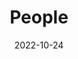 ---
title: People
date: 2022-10-24

type: landing

sections:
  - block: people
    content:
      title: Meet the Team
      # Choose which groups/teams of users to display.
      #   Edit `user_groups` in each user's profile to add them to one or more of these groups.
      user_groups:
          - Principal Investigator
          - i-Brain Office
          - Senior Investigators
          - Postdoctoral Fellows
          - PHD＆MS Students
          - Researchers
          - Grad Students
          - Administration
          - Visitors
      sort_by: Params.sequence_weight

      sort_ascending: true
    design:
      show_interests: false
      show_role: true
      show_social: true

  - block: markdown
    content:
      title: Alumni
      subtitle: Former members of our research group
      text: |
        <div style="overflow-x: auto; margin: 20px 0;">
          <table style="width: 100%; border-collapse: collapse; margin: 20px 0; font-size: 16px; box-shadow: 0 2px 8px rgba(0,0,0,0.1);">
            <thead>
              <tr style="background: linear-gradient(135deg, #4bb6ff 0%, #2563eb 100%); color: white;">
                <th style="padding: 15px; text-align: left; border: 1px solid #ddd; font-weight: 600;">NAME</th>
                <th style="padding: 15px; text-align: left; border: 1px solid #ddd; font-weight: 600;">CURRENT POSITION</th>
                <th style="padding: 15px; text-align: left; border: 1px solid #ddd; font-weight: 600;">UNIVERSITY/COMPANY</th>
              </tr>
            </thead>
            <tbody>
              <tr style="background-color: #f8f9fa;">
                <td style="padding: 12px 15px; border: 1px solid #ddd;">Agarwal, Ritesh</td>
                <td style="padding: 12px 15px; border: 1px solid #ddd;">Professor</td>
                <td style="padding: 12px 15px; border: 1px solid #ddd;">University of Pennsylvania Department of Materials Science & Engineering</td>
              </tr>
              <tr style="background-color: white;">
                <td style="padding: 12px 15px; border: 1px solid #ddd;">Ashby, Paul</td>
                <td style="padding: 12px 15px; border: 1px solid #ddd;">Staff Scientist, Imaging and Manipulation of Nanostructures</td>
                <td style="padding: 12px 15px; border: 1px solid #ddd;">Lawrence Berkeley National Laboratory Molecular Foundry</td>
              </tr>
              <tr style="background-color: #f8f9fa;">
                <td style="padding: 12px 15px; border: 1px solid #ddd;">Barrelet, Carl</td>
                <td style="padding: 12px 15px; border: 1px solid #ddd;">Head of Data Science</td>
                <td style="padding: 12px 15px; border: 1px solid #ddd;">KPMG Canada</td>
              </tr>
              <tr style="background-color: white;">
                <td style="padding: 12px 15px; border: 1px solid #ddd;">Bolle, Cristian</td>
                <td style="padding: 12px 15px; border: 1px solid #ddd;">Distinguished MTS</td>
                <td style="padding: 12px 15px; border: 1px solid #ddd;">Nokia Bell Labs</td>
              </tr>
              <tr style="background-color: #f8f9fa;">
                <td style="padding: 12px 15px; border: 1px solid #ddd;">Cahoon, James</td>
                <td style="padding: 12px 15px; border: 1px solid #ddd;">Associate Professor</td>
                <td style="padding: 12px 15px; border: 1px solid #ddd;">The University of North Carolina at Chapel Hill Department of Chemistry</td>
              </tr>
              <tr style="background-color: white;">
                <td style="padding: 12px 15px; border: 1px solid #ddd;">Cao, Anyuan</td>
                <td style="padding: 12px 15px; border: 1px solid #ddd;">Professor</td>
                <td style="padding: 12px 15px; border: 1px solid #ddd;">Peking University Department of Advanced Materials and Nanotechnology</td>
              </tr>
              <tr style="background-color: #f8f9fa;">
                <td style="padding: 12px 15px; border: 1px solid #ddd;">Carnahan, Edmund</td>
                <td style="padding: 12px 15px; border: 1px solid #ddd;">Research Fellow</td>
                <td style="padding: 12px 15px; border: 1px solid #ddd;">The Dow Chemical Company</td>
              </tr>
              <tr style="background-color: white;">
                <td style="padding: 12px 15px; border: 1px solid #ddd;">Casanova, Didier</td>
                <td style="padding: 12px 15px; border: 1px solid #ddd;">Associate Principal</td>
                <td style="padding: 12px 15px; border: 1px solid #ddd;">McKinsey & Company</td>
              </tr>
              <tr style="background-color: #f8f9fa;">
                <td style="padding: 12px 15px; border: 1px solid #ddd;">Chen, Chia-Chun (Jay)</td>
                <td style="padding: 12px 15px; border: 1px solid #ddd;">Professor</td>
                <td style="padding: 12px 15px; border: 1px solid #ddd;">National Taiwan Normal University Department of Chemistry</td>
              </tr>
              <tr style="background-color: white;">
                <td style="padding: 12px 15px; border: 1px solid #ddd;">Chen, Liwei</td>
                <td style="padding: 12px 15px; border: 1px solid #ddd;">Professor</td>
                <td style="padding: 12px 15px; border: 1px solid #ddd;">Chinese Academy of Sciences Suzhou Institute of Nano-Tech and Nano-Bionics</td>
              </tr>
              <tr style="background-color: #f8f9fa;">
                <td style="padding: 12px 15px; border: 1px solid #ddd;">Cheung, Barry Chin Li</td>
                <td style="padding: 12px 15px; border: 1px solid #ddd;">Associate Professor</td>
                <td style="padding: 12px 15px; border: 1px solid #ddd;">University of Nebraska, Lincoln Department of Chemistry, Nebraska Center for Materials and Nanoscience</td>
              </tr>
              <tr style="background-color: white;">
                <td style="padding: 12px 15px; border: 1px solid #ddd;">Choe, Hwan Sung</td>
                <td style="padding: 12px 15px; border: 1px solid #ddd;">Process Engineer 4</td>
                <td style="padding: 12px 15px; border: 1px solid #ddd;">Lam Research</td>
              </tr>
              <tr style="background-color: #f8f9fa;">
                <td style="padding: 12px 15px; border: 1px solid #ddd;">Cohen-Karni, Tzahi</td>
                <td style="padding: 12px 15px; border: 1px solid #ddd;">Associate Professor</td>
                <td style="padding: 12px 15px; border: 1px solid #ddd;">Carnegie Mellon University Department of Biomedical Engineering</td>
              </tr>
              <tr style="background-color: white;">
                <td style="padding: 12px 15px; border: 1px solid #ddd;">Cui, Yi</td>
                <td style="padding: 12px 15px; border: 1px solid #ddd;">Professor</td>
                <td style="padding: 12px 15px; border: 1px solid #ddd;">Stanford University Department of Materials Science & Engineering</td>
              </tr>
              <tr style="background-color: #f8f9fa;">
                <td style="padding: 12px 15px; border: 1px solid #ddd;">Dai, Hongjie</td>
                <td style="padding: 12px 15px; border: 1px solid #ddd;">Professor</td>
                <td style="padding: 12px 15px; border: 1px solid #ddd;">Stanford University Department of Chemistry</td>
              </tr>
              <tr style="background-color: white;">
                <td style="padding: 12px 15px; border: 1px solid #ddd;">Dai, Xiaochuan</td>
                <td style="padding: 12px 15px; border: 1px solid #ddd;">Assistant Professor</td>
                <td style="padding: 12px 15px; border: 1px solid #ddd;">Tsinghua University Department of Biomedical Engineering, School of Medicine</td>
              </tr>
              <tr style="background-color: #f8f9fa;">
                <td style="padding: 12px 15px; border: 1px solid #ddd;">Deng, Bing</td>
                <td style="padding: 12px 15px; border: 1px solid #ddd;">Postdoctoral Fellow</td>
                <td style="padding: 12px 15px; border: 1px solid #ddd;">Rice University Department of Chemistry</td>
              </tr>
              <tr style="background-color: white;">
                <td style="padding: 12px 15px; border: 1px solid #ddd;">Dong, Yajie</td>
                <td style="padding: 12px 15px; border: 1px solid #ddd;">Assistant Professor</td>
                <td style="padding: 12px 15px; border: 1px solid #ddd;">University of Central Florida NanoScience Technology Center</td>
              </tr>
              <tr style="background-color: #f8f9fa;">
                <td style="padding: 12px 15px; border: 1px solid #ddd;">Duan, Xiangfeng</td>
                <td style="padding: 12px 15px; border: 1px solid #ddd;">Professor</td>
                <td style="padding: 12px 15px; border: 1px solid #ddd;">University of California, Los Angeles Department of Chemistry & Biochemistry</td>
              </tr>
              <tr style="background-color: white;">
                <td style="padding: 12px 15px; border: 1px solid #ddd;">Duan, Xiaojie</td>
                <td style="padding: 12px 15px; border: 1px solid #ddd;">Associate Professor</td>
                <td style="padding: 12px 15px; border: 1px solid #ddd;">Peking University Department of Biomedical Engineering</td>
              </tr>
              <tr style="background-color: #f8f9fa;">
                <td style="padding: 12px 15px; border: 1px solid #ddd;">Fang, Ying</td>
                <td style="padding: 12px 15px; border: 1px solid #ddd;">Professor</td>
                <td style="padding: 12px 15px; border: 1px solid #ddd;">National Center for Nanoscience and Technology, China</td>
              </tr>
              <tr style="background-color: white;">
                <td style="padding: 12px 15px; border: 1px solid #ddd;">Friedman, Robin</td>
                <td style="padding: 12px 15px; border: 1px solid #ddd;">Director of Technology</td>
                <td style="padding: 12px 15px; border: 1px solid #ddd;">View, Inc</td>
              </tr>
              <tr style="background-color: #f8f9fa;">
                <td style="padding: 12px 15px; border: 1px solid #ddd;">Frisbie, C. Daniel</td>
                <td style="padding: 12px 15px; border: 1px solid #ddd;">Professor</td>
                <td style="padding: 12px 15px; border: 1px solid #ddd;">University of Minnesota Department of Chemical Engineering & Materials Science</td>
              </tr>
              <tr style="background-color: white;">
                <td style="padding: 12px 15px; border: 1px solid #ddd;">Fu, Tian-Ming</td>
                <td style="padding: 12px 15px; border: 1px solid #ddd;">Postdoctoral Associate</td>
                <td style="padding: 12px 15px; border: 1px solid #ddd;">HHMI Janelia Research Campus</td>
              </tr>
              <tr style="background-color: #f8f9fa;">
                <td style="padding: 12px 15px; border: 1px solid #ddd;">Gao, Ning</td>
                <td style="padding: 12px 15px; border: 1px solid #ddd;">-</td>
                <td style="padding: 12px 15px; border: 1px solid #ddd;">-</td>
              </tr>
              <tr style="background-color: white;">
                <td style="padding: 12px 15px; border: 1px solid #ddd;">Gao, Ruixuan</td>
                <td style="padding: 12px 15px; border: 1px solid #ddd;">Postdoctoral Associate</td>
                <td style="padding: 12px 15px; border: 1px solid #ddd;">Massachusetts Institute of Technology Media Lab and McGovern Institute; Departments of Biological Engineering and Brain and Cognitive Sciences</td>
              </tr>
              <tr style="background-color: #f8f9fa;">
                <td style="padding: 12px 15px; border: 1px solid #ddd;">Gao, Teng</td>
                <td style="padding: 12px 15px; border: 1px solid #ddd;">Professor</td>
                <td style="padding: 12px 15px; border: 1px solid #ddd;">National Center for Nanoscience and Technology, China</td>
              </tr>
              <tr style="background-color: white;">
                <td style="padding: 12px 15px; border: 1px solid #ddd;">Gao, Xuan</td>
                <td style="padding: 12px 15px; border: 1px solid #ddd;">Professor</td>
                <td style="padding: 12px 15px; border: 1px solid #ddd;">Case Western Reserve University Department of Physics</td>
              </tr>
              <tr style="background-color: #f8f9fa;">
                <td style="padding: 12px 15px; border: 1px solid #ddd;">Gong, Jian Ru</td>
                <td style="padding: 12px 15px; border: 1px solid #ddd;">Professor</td>
                <td style="padding: 12px 15px; border: 1px solid #ddd;">National Center for Nanoscience and Technology, China Physical Chemistry</td>
              </tr>
              <tr style="background-color: white;">
                <td style="padding: 12px 15px; border: 1px solid #ddd;">Gradecak, Silvija</td>
                <td style="padding: 12px 15px; border: 1px solid #ddd;">Professor</td>
                <td style="padding: 12px 15px; border: 1px solid #ddd;">Massachusetts Institute of Technology Department of Materials Science & Engineering</td>
              </tr>
              <tr style="background-color: #f8f9fa;">
                <td style="padding: 12px 15px; border: 1px solid #ddd;">Greytak, Andrew</td>
                <td style="padding: 12px 15px; border: 1px solid #ddd;">Associate Professor</td>
                <td style="padding: 12px 15px; border: 1px solid #ddd;">University of South Carolina Department of Chemistry and Biochemistry</td>
              </tr>
              <tr style="background-color: white;">
                <td style="padding: 12px 15px; border: 1px solid #ddd;">Gudiksen, Mark</td>
                <td style="padding: 12px 15px; border: 1px solid #ddd;">Co-founder and Partner</td>
                <td style="padding: 12px 15px; border: 1px solid #ddd;">Circularis Partners LLC</td>
              </tr>
              <tr style="background-color: #f8f9fa;">
                <td style="padding: 12px 15px; border: 1px solid #ddd;">Hafner, Jason</td>
                <td style="padding: 12px 15px; border: 1px solid #ddd;">Professor</td>
                <td style="padding: 12px 15px; border: 1px solid #ddd;">Rice University Department of Physics & Astronomy/Department of Chemistry</td>
              </tr>
              <tr style="background-color: white;">
                <td style="padding: 12px 15px; border: 1px solid #ddd;">Hahm, Jong-in</td>
                <td style="padding: 12px 15px; border: 1px solid #ddd;">Professor</td>
                <td style="padding: 12px 15px; border: 1px solid #ddd;">Georgetown University Department of Chemistry</td>
              </tr>
              <tr style="background-color: #f8f9fa;">
                <td style="padding: 12px 15px; border: 1px solid #ddd;">Hata, Kenji</td>
                <td style="padding: 12px 15px; border: 1px solid #ddd;">Director</td>
                <td style="padding: 12px 15px; border: 1px solid #ddd;">National Institute of Advanced Industrial Science & Technology (AIST), CNT-Application Research Center</td>
              </tr>
              <tr style="background-color: white;">
                <td style="padding: 12px 15px; border: 1px solid #ddd;">Hayden, Oliver</td>
                <td style="padding: 12px 15px; border: 1px solid #ddd;">Professor</td>
                <td style="padding: 12px 15px; border: 1px solid #ddd;">Technical University of Munich Electrical and Computer Engineering</td>
              </tr>
              <tr style="background-color: #f8f9fa;">
                <td style="padding: 12px 15px; border: 1px solid #ddd;">Hong, Guosong</td>
                <td style="padding: 12px 15px; border: 1px solid #ddd;">Assistant Professor</td>
                <td style="padding: 12px 15px; border: 1px solid #ddd;">Stanford University Department of Materials Science & Engineering</td>
              </tr>
              <tr style="background-color: white;">
                <td style="padding: 12px 15px; border: 1px solid #ddd;">Hu, Jiangtao</td>
                <td style="padding: 12px 15px; border: 1px solid #ddd;">Marketing Director</td>
                <td style="padding: 12px 15px; border: 1px solid #ddd;">Lam Research</td>
              </tr>
              <tr style="background-color: #f8f9fa;">
                <td style="padding: 12px 15px; border: 1px solid #ddd; font-weight: 500;">Hu, Jinsong</td>
                <td style="padding: 12px 15px; border: 1px solid #ddd;">Professor</td>
                <td style="padding: 12px 15px; border: 1px solid #ddd;">Key Laboratory of Molecular Nanostructure and Nanotechnology Institute of Chemistry, Chinese Academy of Sciences</td>
              </tr>
              <tr style="background-color: white;">
                <td style="padding: 12px 15px; border: 1px solid #ddd; font-weight: 500;">Hu, Yongjie</td>
                <td style="padding: 12px 15px; border: 1px solid #ddd;">Associate Professor</td>
                <td style="padding: 12px 15px; border: 1px solid #ddd;">University of California, Los Angeles Department of Mechanical & Aerospace Engineering</td>
              </tr>
              <tr style="background-color: #f8f9fa;">
                <td style="padding: 12px 15px; border: 1px solid #ddd; font-weight: 500;">Huang, Yu</td>
                <td style="padding: 12px 15px; border: 1px solid #ddd;">Professor</td>
                <td style="padding: 12px 15px; border: 1px solid #ddd;">University of California, Los Angeles Department of Materials Science & Engineering</td>
              </tr>
              <tr style="background-color: white;">
                <td style="padding: 12px 15px; border: 1px solid #ddd; font-weight: 500;">Javey, Ali</td>
                <td style="padding: 12px 15px; border: 1px solid #ddd;">Professor</td>
                <td style="padding: 12px 15px; border: 1px solid #ddd;">University of California, Berkeley Department of Electrical Engineering & Computer Science</td>
              </tr>
              <tr style="background-color: #f8f9fa;">
                <td style="padding: 12px 15px; border: 1px solid #ddd; font-weight: 500;">Jiang, Xiaocheng</td>
                <td style="padding: 12px 15px; border: 1px solid #ddd;">Assistant Professor</td>
                <td style="padding: 12px 15px; border: 1px solid #ddd;">Tufts University Department of Biomedical Engineering</td>
              </tr>
              <tr style="background-color: white;">
                <td style="padding: 12px 15px; border: 1px solid #ddd; font-weight: 500;">Jin, Song</td>
                <td style="padding: 12px 15px; border: 1px solid #ddd;">Professor</td>
                <td style="padding: 12px 15px; border: 1px solid #ddd;">University of Wisconsin-Madison Department of Chemistry</td>
              </tr>
              <tr style="background-color: #f8f9fa;">
                <td style="padding: 12px 15px; border: 1px solid #ddd; font-weight: 500;">Joselevich, Ernesto</td>
                <td style="padding: 12px 15px; border: 1px solid #ddd;">Professor</td>
                <td style="padding: 12px 15px; border: 1px solid #ddd;">Weizmann Institute of Science, Israel Department of Materials and Interfaces</td>
              </tr>
              <tr style="background-color: white;">
                <td style="padding: 12px 15px; border: 1px solid #ddd; font-weight: 500;">Kelty, Stephen</td>
                <td style="padding: 12px 15px; border: 1px solid #ddd;">Professor</td>
                <td style="padding: 12px 15px; border: 1px solid #ddd;">Seton Hall University Department of Chemistry & Biochemistry</td>
              </tr>
              <tr style="background-color: #f8f9fa;">
                <td style="padding: 12px 15px; border: 1px solid #ddd; font-weight: 500;">Kempa, Thomas</td>
                <td style="padding: 12px 15px; border: 1px solid #ddd;">Assistant Professor</td>
                <td style="padding: 12px 15px; border: 1px solid #ddd;">Johns Hopkins University Department of Chemistry</td>
              </tr>
              <tr style="background-color: white;">
                <td style="padding: 12px 15px; border: 1px solid #ddd; font-weight: 500;">Kim, Philip</td>
                <td style="padding: 12px 15px; border: 1px solid #ddd;">Professor</td>
                <td style="padding: 12px 15px; border: 1px solid #ddd;">Harvard University Department of Physics</td>
              </tr>
              <tr style="background-color: #f8f9fa;">
                <td style="padding: 12px 15px; border: 1px solid #ddd; font-weight: 500;">Kim, Sun Kyung</td>
                <td style="padding: 12px 15px; border: 1px solid #ddd;">Associate Professor</td>
                <td style="padding: 12px 15px; border: 1px solid #ddd;">Kyung Hee University Department of Applied Physics</td>
              </tr>
              <tr style="background-color: white;">
                <td style="padding: 12px 15px; border: 1px solid #ddd; font-weight: 500;">Lauhon, Lincoln</td>
                <td style="padding: 12px 15px; border: 1px solid #ddd;">Professor; Associate Chair</td>
                <td style="padding: 12px 15px; border: 1px solid #ddd;">Northwestern University Department of Materials Science & Engineering</td>
              </tr>
              <tr style="background-color: #f8f9fa;">
                <td style="padding: 12px 15px; border: 1px solid #ddd; font-weight: 500;">Lee, Jae-Hyun</td>
                <td style="padding: 12px 15px; border: 1px solid #ddd;">Assistant Professor</td>
                <td style="padding: 12px 15px; border: 1px solid #ddd;">Yonsei University IBS Center for Nanomedicine</td>
              </tr>
              <tr style="background-color: white;">
                <td style="padding: 12px 15px; border: 1px solid #ddd; font-weight: 500;">Lee, Jongha</td>
                <td style="padding: 12px 15px; border: 1px solid #ddd;">Postdoctoral Fellow</td>
                <td style="padding: 12px 15px; border: 1px solid #ddd;">Harvard University Applied Physics</td>
              </tr>
              <tr style="background-color: #f8f9fa;">
                <td style="padding: 12px 15px; border: 1px solid #ddd; font-weight: 500;">Lee, Jung Min</td>
                <td style="padding: 12px 15px; border: 1px solid #ddd;">Postdoctoral Fellow</td>
                <td style="padding: 12px 15px; border: 1px solid #ddd;">Korea University Department of Physics</td>
              </tr>
              <tr style="background-color: white;">
                <td style="padding: 12px 15px; border: 1px solid #ddd; font-weight: 500;">Li, Yat</td>
                <td style="padding: 12px 15px; border: 1px solid #ddd;">Professor</td>
                <td style="padding: 12px 15px; border: 1px solid #ddd;">University of California, Santa Cruz Department of Chemistry & Biochemistry</td>
              </tr>
              <tr style="background-color: #f8f9fa;">
                <td style="padding: 12px 15px; border: 1px solid #ddd; font-weight: 500;">Li, Yonghong</td>
                <td style="padding: 12px 15px; border: 1px solid #ddd;">Research Scientist</td>
                <td style="padding: 12px 15px; border: 1px solid #ddd;">Texas Instruments</td>
              </tr>
              <tr style="background-color: white;">
                <td style="padding: 12px 15px; border: 1px solid #ddd; font-weight: 500;">Lin, Dingchang</td>
                <td style="padding: 12px 15px; border: 1px solid #ddd;">Assistant Professor</td>
                <td style="padding: 12px 15px; border: 1px solid #ddd;">Johns Hopkins University</td>
              </tr>
              <tr style="background-color: #f8f9fa;">
                <td style="padding: 12px 15px; border: 1px solid #ddd; font-weight: 500;">Lin, Keng-hui</td>
                <td style="padding: 12px 15px; border: 1px solid #ddd;">Associate Research Fellow</td>
                <td style="padding: 12px 15px; border: 1px solid #ddd;">Academia Sinica, Taiwan Institute of Physics</td>
              </tr>
              <tr style="background-color: white;">
                <td style="padding: 12px 15px; border: 1px solid #ddd; font-weight: 500;">Liu, Jia</td>
                <td style="padding: 12px 15px; border: 1px solid #ddd;">Assistant Professor</td>
                <td style="padding: 12px 15px; border: 1px solid #ddd;">Harvard University School of Engineering and Applied Sciences</td>
              </tr>
              <tr style="background-color: #f8f9fa;">
                <td style="padding: 12px 15px; border: 1px solid #ddd; font-weight: 500;">Liu, Jie</td>
                <td style="padding: 12px 15px; border: 1px solid #ddd;">Professor</td>
                <td style="padding: 12px 15px; border: 1px solid #ddd;">Duke University Department of Chemistry</td>
              </tr>
              <tr style="background-color: white;">
                <td style="padding: 12px 15px; border: 1px solid #ddd; font-weight: 500;">Lu, Wei</td>
                <td style="padding: 12px 15px; border: 1px solid #ddd;">Professor</td>
                <td style="padding: 12px 15px; border: 1px solid #ddd;">University of Michigan-Ann Arbor Department of Electrical Engineering & Computer Science</td>
              </tr>
              <tr style="background-color: #f8f9fa;">
                <td style="padding: 12px 15px; border: 1px solid #ddd; font-weight: 500;">Mankin, Max</td>
                <td style="padding: 12px 15px; border: 1px solid #ddd;">Co-founder and Chief Technology Officer</td>
                <td style="padding: 12px 15px; border: 1px solid #ddd;">Modern Electron Inc.</td>
              </tr>
              <tr style="background-color: white;">
                <td style="padding: 12px 15px; border: 1px solid #ddd; font-weight: 500;">McAlpine, Michael</td>
                <td style="padding: 12px 15px; border: 1px solid #ddd;">Professor</td>
                <td style="padding: 12px 15px; border: 1px solid #ddd;">University of Minnesota Department of Mechanical Engineering</td>
              </tr>
              <tr style="background-color: #f8f9fa;">
                <td style="padding: 12px 15px; border: 1px solid #ddd; font-weight: 500;">Morales, Alfredo</td>
                <td style="padding: 12px 15px; border: 1px solid #ddd;">Manager</td>
                <td style="padding: 12px 15px; border: 1px solid #ddd;">Sandia National Laboratories Radiation and Nuclear Detection Materials and Analysis</td>
              </tr>
              <tr style="background-color: white;">
                <td style="padding: 12px 15px; border: 1px solid #ddd; font-weight: 500;">Nam, SungWoo</td>
                <td style="padding: 12px 15px; border: 1px solid #ddd;">Associate Professor</td>
                <td style="padding: 12px 15px; border: 1px solid #ddd;">University of Illinois at Urbana-Champaign Department of Mechanical Science and Engineering</td>
              </tr>
              <tr style="background-color: #f8f9fa;">
                <td style="padding: 12px 15px; border: 1px solid #ddd; font-weight: 500;">Nelson, Erik</td>
                <td style="padding: 12px 15px; border: 1px solid #ddd;">Director|Optoelectronic Devices</td>
                <td style="padding: 12px 15px; border: 1px solid #ddd;">Fathom Computing</td>
              </tr>
              <tr style="background-color: white;">
                <td style="padding: 12px 15px; border: 1px solid #ddd; font-weight: 500;">Niu, Chunming</td>
                <td style="padding: 12px 15px; border: 1px solid #ddd;">Professor</td>
                <td style="padding: 12px 15px; border: 1px solid #ddd;">Xi'an Jiaotong University Center of Nanomaterials for Renewable Energy</td>
              </tr>
              <tr style="background-color: #f8f9fa;">
                <td style="padding: 12px 15px; border: 1px solid #ddd; font-weight: 500;">No, You-Shin</td>
                <td style="padding: 12px 15px; border: 1px solid #ddd;">Assistant Professor</td>
                <td style="padding: 12px 15px; border: 1px solid #ddd;">Konkuk University Department of Physics</td>
              </tr>
              <tr style="background-color: white;">
                <td style="padding: 12px 15px; border: 1px solid #ddd; font-weight: 500;">Noy, Aleksandr</td>
                <td style="padding: 12px 15px; border: 1px solid #ddd;">Associate Adjunct Professor</td>
                <td style="padding: 12px 15px; border: 1px solid #ddd;">University of California, Merced; School of Natural Sciences</td>
              </tr>
              <tr style="background-color: #f8f9fa;">
                <td style="padding: 12px 15px; border: 1px solid #ddd; font-weight: 500;">Odom, Teri</td>
                <td style="padding: 12px 15px; border: 1px solid #ddd;">Professor</td>
                <td style="padding: 12px 15px; border: 1px solid #ddd;">Northwestern University Department of Chemistry</td>
              </tr>
              <tr style="background-color: white;">
                <td style="padding: 12px 15px; border: 1px solid #ddd; font-weight: 500;">Oosterkamp, Tjerk</td>
                <td style="padding: 12px 15px; border: 1px solid #ddd;">Professor</td>
                <td style="padding: 12px 15px; border: 1px solid #ddd;">Leiden University, Netherlands Department of Physics</td>
              </tr>
              <tr style="background-color: #f8f9fa;">
                <td style="padding: 12px 15px; border: 1px solid #ddd; font-weight: 500;">Ouyang, Min</td>
                <td style="padding: 12px 15px; border: 1px solid #ddd;">Professor</td>
                <td style="padding: 12px 15px; border: 1px solid #ddd;">University of Maryland Department of Physics</td>
              </tr>
              <tr style="background-color: white;">
                <td style="padding: 12px 15px; border: 1px solid #ddd; font-weight: 500;">Park, Hong-Gyu</td>
                <td style="padding: 12px 15px; border: 1px solid #ddd;">Professor</td>
                <td style="padding: 12px 15px; border: 1px solid #ddd;">Korea University Department of Physics</td>
              </tr>
              <tr style="background-color: #f8f9fa;">
                <td style="padding: 12px 15px; border: 1px solid #ddd; font-weight: 500;">Park, Jang-Ung</td>
                <td style="padding: 12px 15px; border: 1px solid #ddd;">Associate Professor</td>
                <td style="padding: 12px 15px; border: 1px solid #ddd;">Yonsei University Department of Materials Science and Engineering</td>
              </tr>
              <tr style="background-color: white;">
                <td style="padding: 12px 15px; border: 1px solid #ddd; font-weight: 500;">Park, Won Il</td>
                <td style="padding: 12px 15px; border: 1px solid #ddd;">Professor</td>
                <td style="padding: 12px 15px; border: 1px solid #ddd;">Hanyang University, Korea Division of Materials Science & Engineering</td>
              </tr>
              <tr style="background-color: #f8f9fa;">
                <td style="padding: 12px 15px; border: 1px solid #ddd; font-weight: 500;">Patolsky, Fernando</td>
                <td style="padding: 12px 15px; border: 1px solid #ddd;">Associate Professor</td>
                <td style="padding: 12px 15px; border: 1px solid #ddd;">Tel Aviv University, Israel School of Chemistry</td>
              </tr>
              <tr style="background-color: white;">
                <td style="padding: 12px 15px; border: 1px solid #ddd; font-weight: 500;">Qi, Yue</td>
                <td style="padding: 12px 15px; border: 1px solid #ddd;">Research Assistant Professor</td>
                <td style="padding: 12px 15px; border: 1px solid #ddd;">Peking University College of Chemistry and Molecular Engineering</td>
              </tr>
              <tr style="background-color: #f8f9fa;">
                <td style="padding: 12px 15px; border: 1px solid #ddd; font-weight: 500;">Qian, Fang</td>
                <td style="padding: 12px 15px; border: 1px solid #ddd;">Research Staff</td>
                <td style="padding: 12px 15px; border: 1px solid #ddd;">Lawrence Livermore National Laboratory Materials Science Division</td>
              </tr>
              <tr style="background-color: white;">
                <td style="padding: 12px 15px; border: 1px solid #ddd; font-weight: 500;">Qiao, Zheng-Ping</td>
                <td style="padding: 12px 15px; border: 1px solid #ddd;">Associate Professor</td>
                <td style="padding: 12px 15px; border: 1px solid #ddd;">Sun Yat-Sen University Department of Chemistry & Chemical Engineering</td>
              </tr>
              <tr style="background-color: #f8f9fa;">
                <td style="padding: 12px 15px; border: 1px solid #ddd; font-weight: 500;">Qing, Quan</td>
                <td style="padding: 12px 15px; border: 1px solid #ddd;">Associate Professor</td>
                <td style="padding: 12px 15px; border: 1px solid #ddd;">Arizona State University Department of Physics/The Biodesign Institute</td>
              </tr>
              <tr style="background-color: white;">
                <td style="padding: 12px 15px; border: 1px solid #ddd; font-weight: 500;">Radovanovic, Pavle</td>
                <td style="padding: 12px 15px; border: 1px solid #ddd;">Professor</td>
                <td style="padding: 12px 15px; border: 1px solid #ddd;">University of Waterloo, Canada Department of Chemistry</td>
              </tr>
              <tr style="background-color: #f8f9fa;">
                <td style="padding: 12px 15px; border: 1px solid #ddd; font-weight: 500;">Rueckes, Thomas</td>
                <td style="padding: 12px 15px; border: 1px solid #ddd;">Chief Technical Officer</td>
                <td style="padding: 12px 15px; border: 1px solid #ddd;">Nantero, Inc.</td>
              </tr>
              <tr style="background-color: white;">
                <td style="padding: 12px 15px; border: 1px solid #ddd; font-weight: 500;">Schuhmann, Thomas</td>
                <td style="padding: 12px 15px; border: 1px solid #ddd;">Technology Prospector</td>
                <td style="padding: 12px 15px; border: 1px solid #ddd;">X – The Moonshot Factory</td>
              </tr>
              <tr style="background-color: #f8f9fa;">
                <td style="padding: 12px 15px; border: 1px solid #ddd; font-weight: 500;">Sheehan, Paul</td>
                <td style="padding: 12px 15px; border: 1px solid #ddd;">Program Manager, Biological Technologies Office</td>
                <td style="padding: 12px 15px; border: 1px solid #ddd;">Defense Advanced Research Projects Agency</td>
              </tr>
              <tr style="background-color: white;">
                <td style="padding: 12px 15px; border: 1px solid #ddd; font-weight: 500;">Shim, Wooyoung</td>
                <td style="padding: 12px 15px; border: 1px solid #ddd;">Associate Professor</td>
                <td style="padding: 12px 15px; border: 1px solid #ddd;">Yonsei University Department of Materials Science and Engineering</td>
              </tr>
              <tr style="background-color: #f8f9fa;">
                <td style="padding: 12px 15px; border: 1px solid #ddd; font-weight: 500;">Smith, David</td>
                <td style="padding: 12px 15px; border: 1px solid #ddd;">Professor</td>
                <td style="padding: 12px 15px; border: 1px solid #ddd;">University of Southampton Nanomaterials Group</td>
              </tr>
              <tr style="background-color: white;">
                <td style="padding: 12px 15px; border: 1px solid #ddd; font-weight: 500;">Stevens, Andrew</td>
                <td style="padding: 12px 15px; border: 1px solid #ddd;">Managing Director</td>
                <td style="padding: 12px 15px; border: 1px solid #ddd;">DC Energy</td>
              </tr>
              <tr style="background-color: #f8f9fa;">
                <td style="padding: 12px 15px; border: 1px solid #ddd; font-weight: 500;">Strehle, Steffen</td>
                <td style="padding: 12px 15px; border: 1px solid #ddd;">Professor</td>
                <td style="padding: 12px 15px; border: 1px solid #ddd;">Ilmenau University of Technology Department of Mechanical Engineering Microsystems Technology</td>
              </tr>
              <tr style="background-color: white;">
                <td style="padding: 12px 15px; border: 1px solid #ddd; font-weight: 500;">Tian, Bozhi</td>
                <td style="padding: 12px 15px; border: 1px solid #ddd;">Associate Professor</td>
                <td style="padding: 12px 15px; border: 1px solid #ddd;">University of Chicago Department of Chemistry</td>
              </tr>
            </tbody>
          </table>
        </div>
        
        ---
       
    design:
      columns: '1'
      background:
        color: '#ffffff'
---